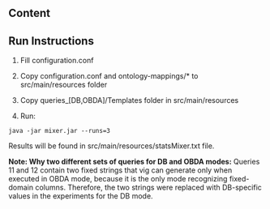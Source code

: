 Content
------

Run Instructions
-----

1) Fill configuration.conf

2) Copy configuration.conf and ontology-mappings/* to src/main/resources folder

3) Copy queries_[DB,OBDA]/Templates folder in src/main/resources

4) Run:

~~~
java -jar mixer.jar --runs=3
~~~

Results will be found in src/main/resources/statsMixer.txt file.

__Note: Why two different sets of queries for DB and OBDA modes:__ Queries 11 and 12 contain two fixed strings that vig can generate only when executed in OBDA mode, because it is the only mode recognizing fixed-domain columns. Therefore, the two strings were replaced with DB-specific values in the experiments for the DB mode.